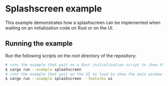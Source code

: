 # Splashscreen example

This example demonstrates how a splashscreen can be implemented when waiting on an initialization code on Rust or on the UI.

## Running the example

Run the following scripts on the root directory of the repository:

```bash
# runs the example that wait on a Rust initialization script to show the main window
$ cargo run --example splashscreen
# runs the example that wait on the UI to load to show the main window
$ cargo run --example splashscreen --features ui
```

